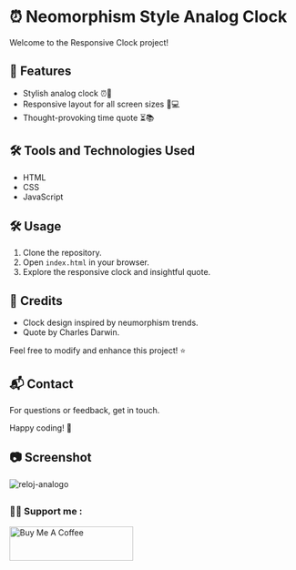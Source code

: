 # ⏰ Neomorphism Style Analog Clock

Welcome to the Responsive Clock project! 

## 🚀 Features

- Stylish analog clock ⏰🌙
- Responsive layout for all screen sizes 📱💻
- Thought-provoking time quote ⏳📚


## 🛠️ Tools and Technologies Used

- HTML
- CSS
- JavaScript


## 🛠️ Usage

1. Clone the repository.
2. Open `index.html` in your browser.
3. Explore the responsive clock and insightful quote.


## 📝 Credits

- Clock design inspired by neumorphism trends.
- Quote by Charles Darwin.

Feel free to modify and enhance this project! ⭐

## 📬 Contact

For questions or feedback, get in touch.

Happy coding! 🎉



## 📷 Screenshot


![reloj-analogo](https://github.com/GabyLow/reloj-analogico/assets/127358083/ef7b03a5-e922-4420-8198-1ef85b4d17ad)


## <h3 align="left">👍🏼 Support me :</h3>


<a href="https://www.buymeacoffee.com/gabylow" target="_blank"><img src="https://cdn.buymeacoffee.com/buttons/v2/default-violet.png" alt="Buy Me A Coffee" style="height: 60px !important;width: 217px !important;" ></a>
